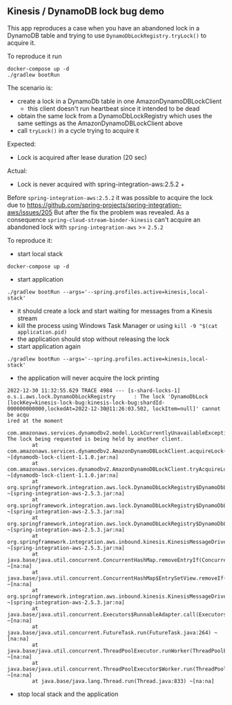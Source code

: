 Kinesis / DynamoDB lock bug demo
---

This app reproduces a case when you have an abandoned lock in a DynamoDB table 
and trying to use `DynamoDbLockRegistry.tryLock()` to acquire it.

To reproduce it run
```
docker-compose up -d
./gradlew bootRun
```

The scenario is:
* create a lock in a DynamoDb table in one AmazonDynamoDBLockClient 
  * this client doesn't run heartbeat since it intended to be dead
* obtain the same lock from a DynamoDbLockRegistry which uses the same settings as the AmazonDynamoDBLockClient above
* call `tryLock()` in a cycle trying to acquire it  

Expected:
* Lock is acquired after lease duration (20 sec)

Actual:
* Lock is never acquired with spring-integration-aws:2.5.2 +

Before `spring-integration-aws:2.5.2` it was possible to acquire the lock due to https://github.com/spring-projects/spring-integration-aws/issues/205
But after the fix the problem was revealed.
As a consequence `spring-cloud-stream-binder-kinesis` can't acquire an abandoned lock with 
`spring-integration-aws` >= `2.5.2`

To reproduce it:
* start local stack 
```shell
docker-compose up -d
```
* start application 
```
./gradlew bootRun --args='--spring.profiles.active=kinesis,local-stack'
```
* it should create a lock and start waiting for messages from a Kinesis stream
* kill the process using Windows Task Manager or using `kill -9 "$(cat application.pid)`
* the application should stop without releasing the lock
* start application again 
```
./gradlew bootRun --args='--spring.profiles.active=kinesis,local-stack'
```
* the application will never acquire the lock printing 
```
2022-12-30 11:32:55.629 TRACE 4984 --- [s-shard-locks-1] o.s.i.aws.lock.DynamoDbLockRegistry      : The lock 'DynamoDbLock [lockKey=kinesis-lock-bug:kinesis-lock-bug:shardId-000000000000,lockedAt=2022-12-30@11:26:03.502, lockItem=null]' cannot be acqu
ired at the moment

com.amazonaws.services.dynamodbv2.model.LockCurrentlyUnavailableException: The lock being requested is being held by another client.
        at com.amazonaws.services.dynamodbv2.AmazonDynamoDBLockClient.acquireLock(AmazonDynamoDBLockClient.java:457) ~[dynamodb-lock-client-1.1.0.jar:na]
        at com.amazonaws.services.dynamodbv2.AmazonDynamoDBLockClient.tryAcquireLock(AmazonDynamoDBLockClient.java:781) ~[dynamodb-lock-client-1.1.0.jar:na]
        at org.springframework.integration.aws.lock.DynamoDbLockRegistry$DynamoDbLock.doLock(DynamoDbLockRegistry.java:555) ~[spring-integration-aws-2.5.3.jar:na]
        at org.springframework.integration.aws.lock.DynamoDbLockRegistry$DynamoDbLock.tryLock(DynamoDbLockRegistry.java:519) ~[spring-integration-aws-2.5.3.jar:na]
        at org.springframework.integration.aws.lock.DynamoDbLockRegistry$DynamoDbLock.tryLock(DynamoDbLockRegistry.java:488) ~[spring-integration-aws-2.5.3.jar:na]
        at org.springframework.integration.aws.inbound.kinesis.KinesisMessageDrivenChannelAdapter$ShardConsumerManager.lambda$run$0(KinesisMessageDrivenChannelAdapter.java:1492) ~[spring-integration-aws-2.5.3.jar:na]
        at java.base/java.util.concurrent.ConcurrentHashMap.removeEntryIf(ConcurrentHashMap.java:1640) ~[na:na]
        at java.base/java.util.concurrent.ConcurrentHashMap$EntrySetView.removeIf(ConcurrentHashMap.java:4836) ~[na:na]
        at org.springframework.integration.aws.inbound.kinesis.KinesisMessageDrivenChannelAdapter$ShardConsumerManager.run(KinesisMessageDrivenChannelAdapter.java:1485) ~[spring-integration-aws-2.5.3.jar:na]
        at java.base/java.util.concurrent.Executors$RunnableAdapter.call(Executors.java:539) ~[na:na]
        at java.base/java.util.concurrent.FutureTask.run(FutureTask.java:264) ~[na:na]
        at java.base/java.util.concurrent.ThreadPoolExecutor.runWorker(ThreadPoolExecutor.java:1136) ~[na:na]
        at java.base/java.util.concurrent.ThreadPoolExecutor$Worker.run(ThreadPoolExecutor.java:635) ~[na:na]
        at java.base/java.lang.Thread.run(Thread.java:833) ~[na:na]

```
* stop local stack and the application
